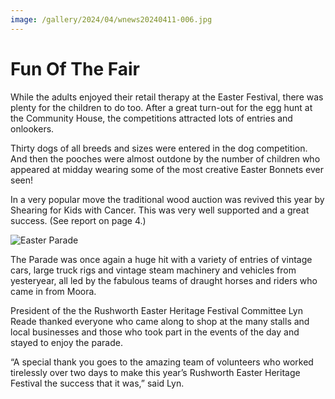 ```yaml
---
image: /gallery/2024/04/wnews20240411-006.jpg
---
```

# Fun Of The Fair

While the adults enjoyed their retail therapy at the Easter Festival, there was plenty for the children to do too. After a great turn-out for the egg hunt at the Community House, the competitions attracted lots of entries and onlookers.
<!--more-->
Thirty dogs of all breeds and sizes were entered in the dog competition. And then the pooches were almost outdone by the number of children who appeared at midday wearing some of the most creative Easter Bonnets ever seen!

In a very popular move the traditional wood auction was revived this year by Shearing for Kids with Cancer. This was very well supported and a great success. (See report on page 4.)

![Easter Parade](https://media.wnews.org.au/gallery/2024/04/wnews20240411-006.jpg)

The Parade was once again a huge hit with a variety of entries of vintage cars, large truck rigs and vintage steam machinery and vehicles from yesteryear, all led by the fabulous teams of draught horses and riders who came in from Moora.

President of the the Rushworth Easter Heritage Festival Committee Lyn Reade thanked everyone who came along to shop at the many stalls and local businesses and those who took part in the events of the day and stayed to enjoy the parade.

“A special thank you goes to the amazing team of volunteers who worked tirelessly over two days to make this year’s Rushworth Easter Heritage Festival the success that it was,” said Lyn.

